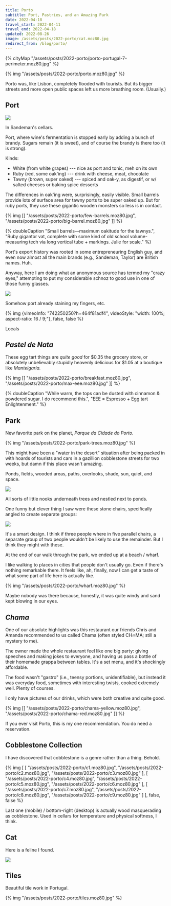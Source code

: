 ```yaml
---
title: Porto
subtitle: Port, Pastries, and an Amazing Park
date: 2022-04-18
travel_start: 2022-04-11
travel_end: 2022-04-18
updated: 2022-08-26
image: /assets/posts/2022-porto/cat.moz80.jpg
redirect_from: /blog/porto/
---
```


{% cityMap "/assets/posts/2022-porto/porto-portugal-7-perimeter.moz80.jpg" %}

{% img "/assets/posts/2022-porto/porto.moz80.jpg" %}

Porto was, like Lisbon, completely flooded with tourists. But its bigger streets and more open public spaces left us more breathing room. (Usually.)

## Port

![](/assets/posts/2022-porto/many-barrels.moz80.jpg)

<p class="figcaption">
In <span class="i">Sandeman's</span> cellars.
</p>


Port, where wine's fermentation is stopped early by adding a bunch of brandy. Sugars remain (it is sweet), and of course the brandy is there too (it is strong).

Kinds:

- White (from white grapes) --- nice as port and tonic, meh on its own
- Ruby (red, some oak'ing) --- drink with cheese, meat, chocolate
- Tawny (brown, super oaked) --- spiced and oak-y, as digestif, or w/ salted cheeses or baking spice desserts

The differences in oak'ing were, surprisingly, easily visible. Small barrels provide lots of surface area for tawny ports to be super oaked up. But for ruby ports, they use these gigantic wooden monsters so less is in contact.

{% img [[
    "/assets/posts/2022-porto/few-barrels.moz80.jpg",
    "/assets/posts/2022-porto/big-barrel.moz80.jpg"
]] %}

{% doubleCaption
    "Small barrels—maximum oakitude for the tawnys.",
    "Ruby gigantor vat, complete with some kind of old school volume-measuring tech via long vertical tube + markings. Julie for scale."
%}

Port's export history was rooted in some entrepreneuring English guy, and even now almost all the main brands (e.g., Sandeman, Taylor) are British names. Huh.

Anyway, here I am doing what an anonymous source has termed my "crazy eyes," attempting to put my considerable schnoz to good use in one of those funny glasses.

![](/assets/posts/2022-porto/max-porto.moz80.jpg)

<p class="figcaption">
Somehow port already staining my fingers, etc.
</p>

{% img {vimeoInfo: "742250250?h=464f81adf4", videoStyle: "width: 100%; aspect-ratio: 16 / 9;"}, false, false %}

<p class="figcaption">
Locals
</p>


## _Pastel de Nata_

These egg tart things are _quite good_ for $0.35 the grocery store, or absolutely unbelievably stupidly heavenly delicious for $1.05 at a boutique like _Manteigaria._

{% img [[
    "/assets/posts/2022-porto/breakfast.moz80.jpg",
    "/assets/posts/2022-porto/max-eee.moz80.jpg"
]] %}

{% doubleCaption
    "While warm, the tops can be dusted with cinnamon & powdered sugar. I do recommend this.",
    "EEE = Espresso + Egg tart Enlightenment."
%}


## Park

New favorite park on the planet, _Parque da Cidade do Porto._

{% img "/assets/posts/2022-porto/park-trees.moz80.jpg" %}

This might have been a "water in the desert" situation after being packed in with hoards of tourists and cars in a gazillion cobblestone streets for two weeks, but damn if this place wasn't amazing.

Ponds, fields, wooded areas, paths, overlooks, shade, sun, quiet, and space.

![](/assets/posts/2022-porto/park-pond.moz80.jpg)

<p class="figcaption">
All sorts of little nooks underneath trees and nestled next to ponds.
</p>

One funny but clever thing I saw were these stone chairs, specifically angled to create separate groups:

![](/assets/posts/2022-porto/grouped-benches.moz80.jpg)

<p class="figcaption">
It's a smart design. I think if three people where in five parallel chairs, a separate group of two people wouldn't be likely to use the remainder. But I think they might with these.
</p>

At the end of our walk through the park, we ended up at a beach / wharf.

I like walking to places in cities that people don't usually go. Even if there's nothing remarkable there. It feels like, ah, finally, now I can get a taste of what some part of life here is actually like.

{% img "/assets/posts/2022-porto/wharf.moz80.jpg" %}

<p class="figcaption">
Maybe nobody was there because, honestly, it was quite windy and sand kept blowing in our eyes.
</p>


## _Chama_

One of our absolute highlights was this restaurant our friends Chris and Amanda recommended to us called Chama (often styled CH🔥MA; still a mystery to me).

The owner made the whole restaurant feel like one big party: giving speeches and making jokes to everyone, and having us pass a bottle of their homemade grappa between tables. It's a set menu, and it's shockingly affordable.

The food wasn't "gastro" (i.e., teensy portions, unidentifiable), but instead it was everyday food, sometimes with interesting twists, cooked extremely well. Plenty of courses.

I only have pictures of our drinks, which were both creative and quite good.

{% img [[
    "/assets/posts/2022-porto/chama-yellow.moz80.jpg",
    "/assets/posts/2022-porto/chama-red.moz80.jpg"
]] %}


If you ever visit Porto, this is my one recommendation. You do need a reservation.

## Cobblestone Collection

I have discovered that cobblestone is a genre rather than a thing. Behold.

{% img [
    [
        "/assets/posts/2022-porto/c1.moz80.jpg",
        "/assets/posts/2022-porto/c2.moz80.jpg",
        "/assets/posts/2022-porto/c3.moz80.jpg"
    ],
    [
        "/assets/posts/2022-porto/c4.moz80.jpg",
        "/assets/posts/2022-porto/c5.moz80.jpg",
        "/assets/posts/2022-porto/c6.moz80.jpg"
    ],
    [
        "/assets/posts/2022-porto/c7.moz80.jpg",
        "/assets/posts/2022-porto/c8.moz80.jpg",
        "/assets/posts/2022-porto/c9.moz80.jpg"
    ]
], false, false %}

<p class="figcaption">
Last one (mobile) / bottom-right (desktop) is actually wood masquerading as cobblestone. Used in cellars for temperature and physical softness, I think.
</p>

## Cat

Here is a feline I found.

![](/assets/posts/2022-porto/cat.moz80.jpg)

## Tiles

Beautiful tile work in Portugal.

{% img "/assets/posts/2022-porto/tiles.moz80.jpg" %}
